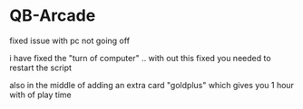 # QB-Arcade
fixed issue with pc not going off 


i have fixed the "turn of computer" .. with out this fixed you needed to restart the script 

also in the middle of adding an extra card  "goldplus" which gives you 1 hour with of play time 
